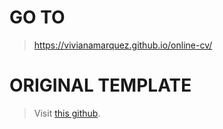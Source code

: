 # GO TO
> https://vivianamarquez.github.io/online-cv/

# ORIGINAL TEMPLATE 
> Visit [this github](https://github.com/sharu725/online-cv).
